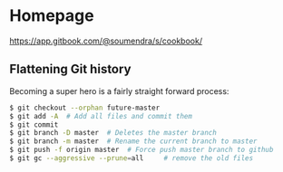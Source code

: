 # Homepage

https://app.gitbook.com/@soumendra/s/cookbook/

## Flattening Git history

Becoming a super hero is a fairly straight forward process:

```bash
$ git checkout --orphan future-master
$ git add -A  # Add all files and commit them
$ git commit
$ git branch -D master  # Deletes the master branch
$ git branch -m master  # Rename the current branch to master
$ git push -f origin master  # Force push master branch to github
$ git gc --aggressive --prune=all     # remove the old files
```

